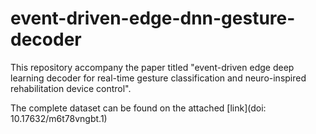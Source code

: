 # event-driven-edge-dnn-gesture-decoder
This repository accompany the paper titled "event-driven edge deep learning decoder for real-time gesture classification and neuro-inspired rehabilitation device control".


The complete dataset can be found on the attached [link](doi: 10.17632/m6t78vngbt.1)
